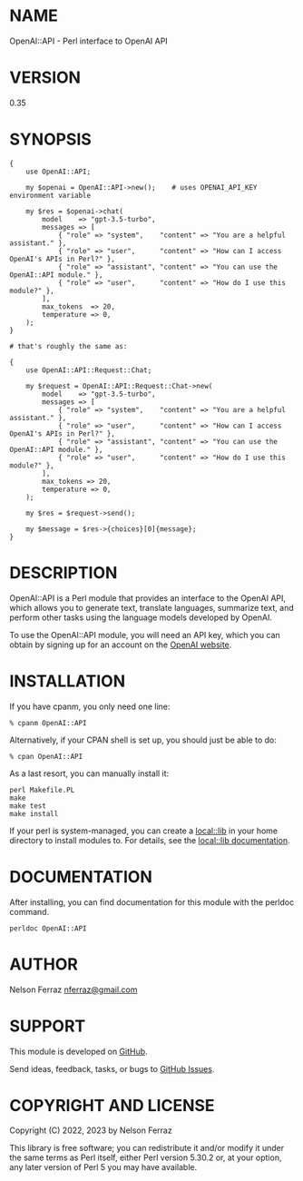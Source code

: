 # NAME

OpenAI::API - Perl interface to OpenAI API

# VERSION

0.35

# SYNOPSIS

    {
        use OpenAI::API;

        my $openai = OpenAI::API->new();    # uses OPENAI_API_KEY environment variable

        my $res = $openai->chat(
            model    => "gpt-3.5-turbo",
            messages => [
                { "role" => "system",    "content" => "You are a helpful assistant." },
                { "role" => "user",      "content" => "How can I access OpenAI's APIs in Perl?" },
                { "role" => "assistant", "content" => "You can use the OpenAI::API module." },
                { "role" => "user",      "content" => "How do I use this module?" },
            ],
            max_tokens  => 20,
            temperature => 0,
        );
    }

    # that's roughly the same as:

    {
        use OpenAI::API::Request::Chat;

        my $request = OpenAI::API::Request::Chat->new(
            model    => "gpt-3.5-turbo",
            messages => [
                { "role" => "system",    "content" => "You are a helpful assistant." },
                { "role" => "user",      "content" => "How can I access OpenAI's APIs in Perl?" },
                { "role" => "assistant", "content" => "You can use the OpenAI::API module." },
                { "role" => "user",      "content" => "How do I use this module?" },
            ],
            max_tokens => 20,
            temperature => 0,
        );

        my $res = $request->send();

        my $message = $res->{choices}[0]{message};
    }

# DESCRIPTION

OpenAI::API is a Perl module that provides an interface to the OpenAI API,
which allows you to generate text, translate languages, summarize text,
and perform other tasks using the language models developed by OpenAI.

To use the OpenAI::API module, you will need an API key, which you can obtain by
signing up for an account on the [OpenAI website](https://platform.openai.com).

# INSTALLATION

If you have cpanm, you only need one line:

    % cpanm OpenAI::API

Alternatively, if your CPAN shell is set up, you should just be able
to do:

    % cpan OpenAI::API

As a last resort, you can manually install it:

    perl Makefile.PL
    make
    make test
    make install

If your perl is system-managed, you can create a [local::lib](https://metacpan.org/pod/local%3A%3Alib) in your
home directory to install modules to. For details, see the
[local::lib documentation](https://metacpan.org/pod/local::lib).

# DOCUMENTATION

After installing, you can find documentation for this module with the
perldoc command.

    perldoc OpenAI::API

# AUTHOR

Nelson Ferraz <nferraz@gmail.com>

# SUPPORT

This module is developed on
[GitHub](https://github.com/nferraz/perl-openai-api).

Send ideas, feedback, tasks, or bugs to
[GitHub Issues](https://github.com/nferraz/perl-openai-api/issues).

# COPYRIGHT AND LICENSE

Copyright (C) 2022, 2023 by Nelson Ferraz

This library is free software; you can redistribute it and/or modify
it under the same terms as Perl itself, either Perl version 5.30.2 or,
at your option, any later version of Perl 5 you may have available.
